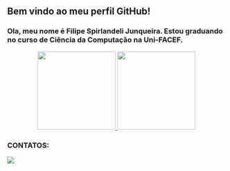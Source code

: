 ## Bem vindo ao meu perfil GitHub!
### Ola, meu nome é Filipe Spirlandeli Junqueira. Estou graduando no curso de Ciência da Computação na Uni-FACEF.




<div align="center" margin=50em>
    <a href="https://github.com/FilipeSJ1002">
        <img height="180em" src="https://github-readme-stats.vercel.app/api/top-langs/?username=FilipeSJ1002&theme=dracula&hide_border=true&&layout=compact"/>
        <img height="180em" src="https://github-readme-stats.vercel.app/api?username=FilipeSJ1002&count_private=true&include_all_commits=true&show_icons=true&theme=dracula&hide_border=true&show_owner=true"/>
    </a>
</div>

### CONTATOS:
<div>
  <a href="https://www.linkedin.com/in/filipe-spirlandeli-junqueira-354b63264" target="_blank"><img src="https://img.shields.io/badge/-LinkedIn-%230077B5?style=for-the-badge&logo=linkedin&logocolor=white" target="_blank"></a>
</div>
